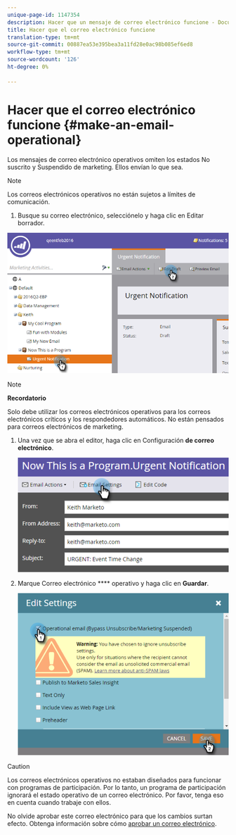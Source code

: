 ```yaml
---
unique-page-id: 1147354
description: Hacer que un mensaje de correo electrónico funcione - Documentos de marketing - Documentación del producto
title: Hacer que el correo electrónico funcione
translation-type: tm+mt
source-git-commit: 00887ea53e395bea3a11fd28e0ac98b085ef6ed8
workflow-type: tm+mt
source-wordcount: '126'
ht-degree: 0%

---
```



# Hacer que el correo electrónico funcione {#make-an-email-operational}

Los mensajes de correo electrónico operativos omiten los estados No suscrito y Suspendido de marketing. Ellos envían lo que sea.

>[!NOTE]
>
>Los correos electrónicos operativos no están sujetos a límites de comunicación.

1. Busque su correo electrónico, selecciónelo y haga clic en Editar borrador.

![](assets/one-1.png)

>[!NOTE]
>
>**Recordatorio**
>
>Solo debe utilizar los correos electrónicos operativos para los correos electrónicos críticos y los respondedores automáticos. No están pensados para correos electrónicos de marketing.

1. Una vez que se abra el editor, haga clic en Configuración **de correo electrónico**.

   ![](assets/two-1.png)

1. Marque Correo electrónico **** operativo y haga clic en **Guardar**.

   ![](assets/three.png)

>[!CAUTION]
>
>Los correos electrónicos operativos no estaban diseñados para funcionar con programas de participación. Por lo tanto, un programa de participación ignorará el estado operativo de un correo electrónico. Por favor, tenga eso en cuenta cuando trabaje con ellos.

No olvide aprobar este correo electrónico para que los cambios surtan efecto. Obtenga información sobre cómo [aprobar un correo electrónico](../../../../product-docs/email-marketing/general/creating-an-email/approve-an-email.md).